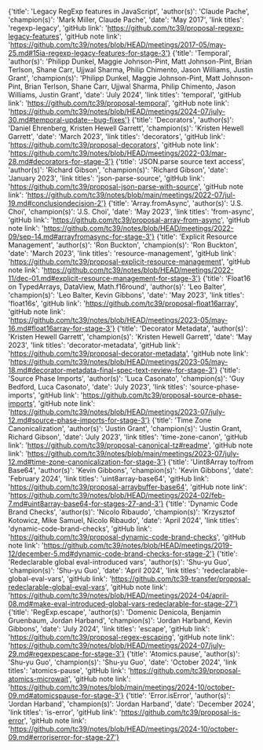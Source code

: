 {'title': 'Legacy RegExp features in JavaScript', 'author(s)': 'Claude Pache', 'champion(s)': 'Mark Miller, Claude Pache', 'date': 'May 2017', 'link titles': 'regexp-legacy', 'gitHub link': 'https://github.com/tc39/proposal-regexp-legacy-features', 'gitHub note link': 'https://github.com/tc39/notes/blob/HEAD/meetings/2017-05/may-25.md#15ia-regexp-legacy-features-for-stage-3'}
{'title': 'Temporal', 'author(s)': 'Philipp Dunkel, Maggie Johnson-Pint, Matt Johnson-Pint, Brian Terlson, Shane Carr, Ujjwal Sharma, Philip Chimento, Jason Williams, Justin Grant', 'champion(s)': 'Philipp Dunkel, Maggie Johnson-Pint, Matt Johnson-Pint, Brian Terlson, Shane Carr, Ujjwal Sharma, Philip Chimento, Jason Williams, Justin Grant', 'date': 'July 2024', 'link titles': 'temporal', 'gitHub link': 'https://github.com/tc39/proposal-temporal', 'gitHub note link': 'https://github.com/tc39/notes/blob/HEAD/meetings/2024-07/july-30.md#temporal-update--bug-fixes'}
{'title': 'Decorators', 'author(s)': 'Daniel Ehrenberg, Kristen Hewell Garrett', 'champion(s)': 'Kristen Hewell Garrett', 'date': 'March 2023', 'link titles': 'decorators', 'gitHub link': 'https://github.com/tc39/proposal-decorators', 'gitHub note link': 'https://github.com/tc39/notes/blob/HEAD/meetings/2022-03/mar-28.md#decorators-for-stage-3'}
{'title': 'JSON.parse source text access', 'author(s)': 'Richard Gibson', 'champion(s)': 'Richard Gibson', 'date': 'January 2023', 'link titles': 'json-parse-source', 'gitHub link': 'https://github.com/tc39/proposal-json-parse-with-source', 'gitHub note link': 'https://github.com/tc39/notes/blob/main/meetings/2022-07/jul-19.md#conclusiondecision-2'}
{'title': 'Array.fromAsync', 'author(s)': 'J.S. Choi', 'champion(s)': 'J.S. Choi', 'date': 'May 2023', 'link titles': 'from-async', 'gitHub link': 'https://github.com/tc39/proposal-array-from-async', 'gitHub note link': 'https://github.com/tc39/notes/blob/HEAD/meetings/2022-09/sep-14.md#arrayfromasync-for-stage-3'}
{'title': 'Explicit Resource Management', 'author(s)': 'Ron Buckton', 'champion(s)': 'Ron Buckton', 'date': 'March 2023', 'link titles': 'resource-management', 'gitHub link': 'https://github.com/tc39/proposal-explicit-resource-management', 'gitHub note link': 'https://github.com/tc39/notes/blob/HEAD/meetings/2022-11/dec-01.md#explicit-resource-management-for-stage-3'}
{'title': 'Float16 on TypedArrays, DataView, Math.f16round', 'author(s)': 'Leo Balter', 'champion(s)': 'Leo Balter, Kevin Gibbons', 'date': 'May 2023', 'link titles': 'float16s', 'gitHub link': 'https://github.com/tc39/proposal-float16array', 'gitHub note link': 'https://github.com/tc39/notes/blob/HEAD/meetings/2023-05/may-16.md#float16array-for-stage-3'}
{'title': 'Decorator Metadata', 'author(s)': 'Kristen Hewell Garrett', 'champion(s)': 'Kristen Hewell Garrett', 'date': 'May 2023', 'link titles': 'decorator-metadata', 'gitHub link': 'https://github.com/tc39/proposal-decorator-metadata', 'gitHub note link': 'https://github.com/tc39/notes/blob/HEAD/meetings/2023-05/may-18.md#decorator-metadata-final-spec-text-review-for-stage-3'}
{'title': 'Source Phase Imports', 'author(s)': 'Luca Casonato', 'champion(s)': 'Guy Bedford, Luca Casonato', 'date': 'July 2023', 'link titles': 'source-phase-imports', 'gitHub link': 'https://github.com/tc39/proposal-source-phase-imports', 'gitHub note link': 'https://github.com/tc39/notes/blob/HEAD/meetings/2023-07/july-12.md#source-phase-imports-for-stage-3'}
{'title': 'Time Zone Canonicalization', 'author(s)': 'Justin Grant', 'champion(s)': 'Justin Grant, Richard Gibson', 'date': 'July 2023', 'link titles': 'time-zone-canon', 'gitHub link': 'https://github.com/tc39/proposal-canonical-tz#readme', 'gitHub note link': 'https://github.com/tc39/notes/blob/main/meetings/2023-07/july-12.md#time-zone-canonicalization-for-stage-3'}
{'title': 'Uint8Array to/from Base64', 'author(s)': 'Kevin Gibbons', 'champion(s)': 'Kevin Gibbons', 'date': 'February 2024', 'link titles': 'uint8array-base64', 'gitHub link': 'https://github.com/tc39/proposal-arraybuffer-base64', 'gitHub note link': 'https://github.com/tc39/notes/blob/HEAD/meetings/2024-02/feb-7.md#uint8array-base64-for-stages-27-and-3'}
{'title': 'Dynamic Code Brand Checks', 'author(s)': 'Nicolo Ribaudo', 'champion(s)': 'Krzysztof Kotowicz, Mike Samuel, Nicolo Ribaudo', 'date': 'April 2024', 'link titles': 'dynamic-code-brand-checks', 'gitHub link': 'https://github.com/tc39/proposal-dynamic-code-brand-checks', 'gitHub note link': 'https://github.com/tc39/notes/blob/HEAD/meetings/2019-12/december-5.md#dynamic-code-brand-checks-for-stage-2'}
{'title': 'Redeclarable global eval-introduced vars', 'author(s)': 'Shu-yu Guo', 'champion(s)': 'Shu-yu Guo', 'date': 'April 2024', 'link titles': 'redeclarable-global-eval-vars', 'gitHub link': 'https://github.com/tc39-transfer/proposal-redeclarable-global-eval-vars', 'gitHub note link': 'https://github.com/tc39/notes/blob/HEAD/meetings/2024-04/april-08.md#make-eval-introduced-global-vars-redeclarable-for-stage-27'}
{'title': 'RegExp.escape', 'author(s)': 'Domenic Denicola, Benjamin Gruenbaum, Jordan Harband', 'champion(s)': 'Jordan Harband, Kevin Gibbons', 'date': 'July 2024', 'link titles': 'escape', 'gitHub link': 'https://github.com/tc39/proposal-regex-escaping', 'gitHub note link': 'https://github.com/tc39/notes/blob/HEAD/meetings/2024-07/july-29.md#regexpescape-for-stage-3'}
{'title': 'Atomics.pause', 'author(s)': 'Shu-yu Guo', 'champion(s)': 'Shu-yu Guo', 'date': 'October 2024', 'link titles': 'atomics-pause', 'gitHub link': 'https://github.com/tc39/proposal-atomics-microwait', 'gitHub note link': 'https://github.com/tc39/notes/blob/main/meetings/2024-10/october-09.md#atomicspause-for-stage-3'}
{'title': 'Error.isError', 'author(s)': 'Jordan Harband', 'champion(s)': 'Jordan Harband', 'date': 'December 2024', 'link titles': 'is-error', 'gitHub link': 'https://github.com/tc39/proposal-is-error', 'gitHub note link': 'https://github.com/tc39/notes/blob/HEAD/meetings/2024-10/october-09.md#erroriserror-for-stage-27'}
